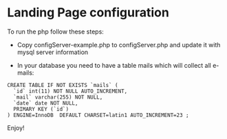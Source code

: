 # Landing Page configuration

To run the php follow these steps:

* Copy configServer-example.php to configServer.php and update it with mysql server information

* In your database you need to have a table mails which will collect all e-mails:
```
CREATE TABLE IF NOT EXISTS `mails` (
  `id` int(11) NOT NULL AUTO_INCREMENT,
  `mail` varchar(255) NOT NULL,
  `date` date NOT NULL,
  PRIMARY KEY (`id`)
) ENGINE=InnoDB  DEFAULT CHARSET=latin1 AUTO_INCREMENT=23 ;
```


Enjoy!
